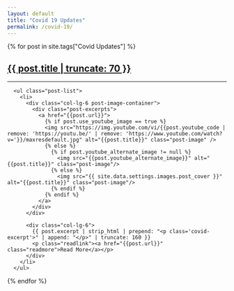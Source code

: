 ```yaml
---
layout: default
title: "Covid 19 Updates"
permalink: /covid-19/
---
```

{% for post in site.tags["Covid Updates"] %}
  <div class="row content-container">
      <h2 class="post-overview-title"><a class="post-link" href="{{ post.url }}">{{ post.title | truncate: 70 }}</a></h2>
        <hr />


      <ul class="post-list">
        <li>
          <div class="col-lg-6 post-image-container">
            <div class="post-excerpts">
              <a href="{{post.url}}">
                {% if post.use_youtube_image == true %}
                <img src="https://img.youtube.com/vi/{{post.youtube_code | remove: 'https://youtu.be/' | remove: 'https://www.youtube.com/watch?v='}}/maxresdefault.jpg" alt="{{post.title}}" class="post-image" />
                {% else %}
                  {% if post.youtube_alternate_image != null %}
                    <img src="{{post.youtube_alternate_image}}" alt="{{post.title}}" class="post-image"/>
                  {% else %}
                    <img src="{{ site.data.settings.images.post_cover }}" alt="{{post.title}}" class="post-image"/>
                  {% endif %}
                {% endif %}
              </a>
            </div>
          </div>

          <div class="col-lg-6">
            {{ post.excerpt | strip_html | prepend: "<p class='covid-excerpt'>" | append: "</p>" | truncate: 160 }}
            <p class="readlink"><a href="{{post.url}}" class="readmore">Read More</a></p>
          </div>
        </li>
      </ul>
  </div>
{% endfor %}
